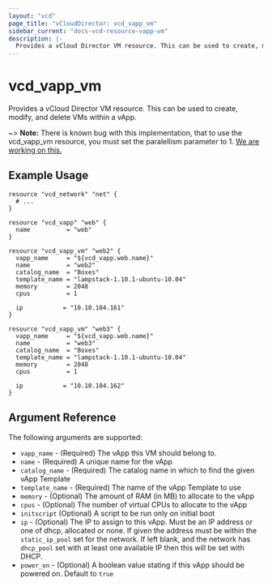```yaml
---
layout: "vcd"
page_title: "vCloudDirector: vcd_vapp_vm"
sidebar_current: "docs-vcd-resource-vapp-vm"
description: |-
  Provides a vCloud Director VM resource. This can be used to create, modify, and delete VMs within a vApp.
---
```


# vcd\_vapp\_vm

Provides a vCloud Director VM resource. This can be used to create,
modify, and delete VMs within a vApp.

~> **Note:** There is known bug with this implementation, that to use the vcd_vapp_vm resource, you must set the paralellism parameter to 1. [We are working on this.](https://github.com/terraform-providers/terraform-provider-vcd/issues/27)


## Example Usage

```hcl
resource "vcd_network" "net" {
  # ...
}

resource "vcd_vapp" "web" {
  name          = "web"
}

resource "vcd_vapp_vm" "web2" {
  vapp_name     = "${vcd_vapp.web.name}"
  name          = "web2"
  catalog_name  = "Boxes"
  template_name = "lampstack-1.10.1-ubuntu-10.04"
  memory        = 2048
  cpus          = 1

  ip           = "10.10.104.161"
}

resource "vcd_vapp_vm" "web3" {
  vapp_name     = "${vcd_vapp.web.name}"
  name          = "web3"
  catalog_name  = "Boxes"
  template_name = "lampstack-1.10.1-ubuntu-10.04"
  memory        = 2048
  cpus          = 1

  ip           = "10.10.104.162"
}
```

## Argument Reference

The following arguments are supported:

* `vapp_name` - (Required) The vApp this VM should belong to.
* `name` - (Required) A unique name for the vApp
* `catalog_name` - (Required) The catalog name in which to find the given vApp Template
* `template_name` - (Required) The name of the vApp Template to use
* `memory` - (Optional) The amount of RAM (in MB) to allocate to the vApp
* `cpus` - (Optional) The number of virtual CPUs to allocate to the vApp
* `initscript` (Optional) A script to be run only on initial boot
* `ip` - (Optional) The IP to assign to this vApp. Must be an IP address or
  one of dhcp, allocated or none. If given the address must be within the
  `static_ip_pool` set for the network. If left blank, and the network has
  `dhcp_pool` set with at least one available IP then this will be set with
  DHCP.
* `power_on` - (Optional) A boolean value stating if this vApp should be powered on. Default to `true`
